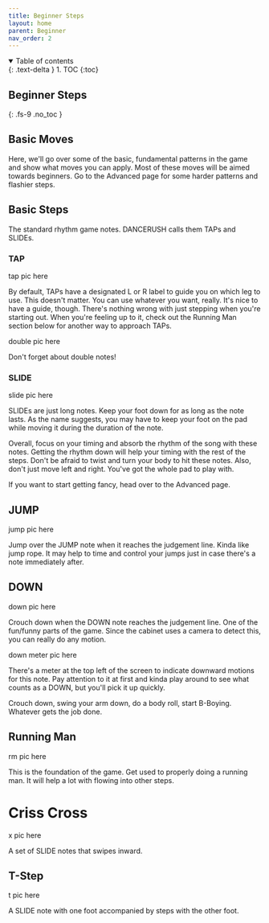 ```yaml
---
title: Beginner Steps
layout: home
parent: Beginner
nav_order: 2
---
```

<details open markdown="block">
  <summary>
    Table of contents
  </summary>
  {: .text-delta }
1. TOC
{:toc}
</details>

## Beginner Steps
{: .fs-9 .no_toc }

## Basic Moves

Here, we'll go over some of the basic, fundamental patterns in the game and show what moves you can apply. Most of these moves will be aimed towards beginners. Go to the Advanced page for some harder patterns and flashier steps.

## Basic Steps
The standard rhythm game notes. DANCERUSH calls them TAPs and SLIDEs. 

### TAP
tap pic here

By default, TAPs have a designated L or R label to guide you on which leg to use. This doesn't matter. You can use whatever you want, really. It's nice to have a guide, though. There's nothing wrong with just stepping when you're starting out. When you're feeling up to it, check out the Running Man section below for another way to approach TAPs.

double pic here

Don't forget about double notes! 
### SLIDE
slide pic here

SLIDEs are just long notes. Keep your foot down for as long as the note lasts. As the name suggests, you may have to keep your foot on the pad while moving it during the duration of the note.  

Overall, focus on your timing and absorb the rhythm of the song with these notes. Getting the rhythm down will help your timing with the rest of the steps. Don't be afraid to twist and turn your body to hit these notes. Also, don't just move left and right. You've got the whole pad to play with.

If you want to start getting fancy, head over to the Advanced page.

## JUMP
jump pic here

Jump over the JUMP note when it reaches the judgement line. Kinda like jump rope. It may help to time and control your jumps just in case there's a note immediately after.

## DOWN
down pic here

Crouch down when the DOWN note reaches the judgement line. One of the fun/funny parts of the game. Since the cabinet uses a camera to detect this, you can really do any motion. 

down meter pic here

There's a meter at the top left of the screen to indicate downward motions for this note. Pay attention to it at first and kinda play around to see what counts as a DOWN, but you'll pick it up quickly.

Crouch down, swing your arm down, do a body roll, start B-Boying. Whatever gets the job done.

## Running Man
rm pic here

This is the foundation of the game. Get used to properly doing a running man. It will help a lot with flowing into other steps.

# Criss Cross 
x pic here

A set of SLIDE notes that swipes inward.

## T-Step
t pic here

A SLIDE note with one foot accompanied by steps with the other foot. 
